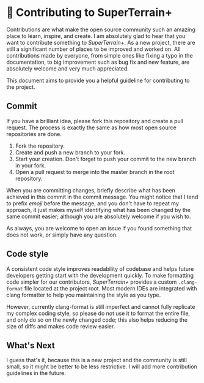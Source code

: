 # :seedling: Contributing to SuperTerrain+

Contributions are what make the open source community such an amazing place to learn, inspire, and create. I am absolutely glad to hear that you want to contribute something to *SuperTerrain+*. As a new project, there are still a significant number of places to be improved and worked on. All contributions made by everyone, from simple ones like fixing a typo in the documentation, to big improvement such as bug fix and new feature, are absolutely welcome and very much appreciated.

This document aims to provide you a helpful guideline for contributing to the project.

## Commit

If you have a brilliant idea, please fork this repository and create a pull request. The process is exactly the same as how most open source repositories are done.

1. Fork the repository.
1. Create and push a new branch to your fork.
1. Start your creation. Don't forget to push your commit to the new branch in your fork.
1. Open a pull request to merge into the master branch in the root repository.

When you are committing changes, briefly describe what has been achieved in this commit in the commit message. You might notice that I tend to prefix *emoji* before the message, and you don't have to repeat my approach, it just makes myself identifying what has been changed by the same commit easier; although you are absolutely welcome if you wish to.

As always, you are welcome to open an issue if you found something that does not work, or simply have any question.

## Code style

A consistent code style improves readability of codebase and helps future developers getting start with the development quickly. To make formatting code simpler for our contributors, *SuperTerrain+* provides a custom `.clang-format` file located at the project root. Most modern IDEs are integrated with clang formatter to help you maintaining the style as you type.

However, currently clang-format is still imperfect and cannot fully replicate my complex coding style, so please do not use it to format the entire file, and only do so on the newly changed code; this also helps reducing the size of diffs and makes code review easier.

## What's Next

I guess that's it, because this is a new project and the community is still small, so it might be better to be less restrictive. I will add more contribution guidelines in the future.